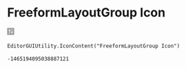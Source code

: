 # FreeformLayoutGroup Icon
![](/img/FreeformLayoutGroup%20Icon.png)

``` CSharp
EditorGUIUtility.IconContent("FreeformLayoutGroup Icon")
```
```
-1465194095038887121
```
